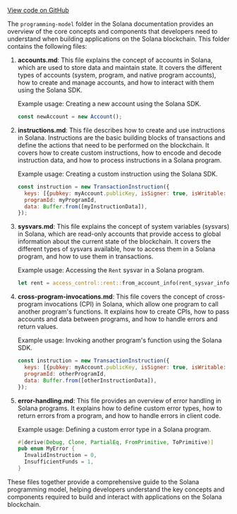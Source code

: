 [View code on GitHub](https://github.com/solana-labs/solana/tree/master/na/docs/src/developing/programming-model)

The `programming-model` folder in the Solana documentation provides an overview of the core concepts and components that developers need to understand when building applications on the Solana blockchain. This folder contains the following files:

1. **accounts.md**: This file explains the concept of accounts in Solana, which are used to store data and maintain state. It covers the different types of accounts (system, program, and native program accounts), how to create and manage accounts, and how to interact with them using the Solana SDK.

   Example usage: Creating a new account using the Solana SDK.
   ```javascript
   const newAccount = new Account();
   ```

2. **instructions.md**: This file describes how to create and use instructions in Solana. Instructions are the basic building blocks of transactions and define the actions that need to be performed on the blockchain. It covers how to create custom instructions, how to encode and decode instruction data, and how to process instructions in a Solana program.

   Example usage: Creating a custom instruction using the Solana SDK.
   ```javascript
   const instruction = new TransactionInstruction({
     keys: [{pubkey: myAccount.publicKey, isSigner: true, isWritable: true}],
     programId: myProgramId,
     data: Buffer.from([myInstructionData]),
   });
   ```

3. **sysvars.md**: This file explains the concept of system variables (sysvars) in Solana, which are read-only accounts that provide access to global information about the current state of the blockchain. It covers the different types of sysvars available, how to access them in a Solana program, and how to use them in transactions.

   Example usage: Accessing the `Rent` sysvar in a Solana program.
   ```rust
   let rent = access_control::rent::from_account_info(rent_sysvar_info)?;
   ```

4. **cross-program-invocations.md**: This file covers the concept of cross-program invocations (CPI) in Solana, which allow one program to call another program's functions. It explains how to create CPIs, how to pass accounts and data between programs, and how to handle errors and return values.

   Example usage: Invoking another program's function using the Solana SDK.
   ```javascript
   const instruction = new TransactionInstruction({
     keys: [{pubkey: myAccount.publicKey, isSigner: true, isWritable: true}],
     programId: otherProgramId,
     data: Buffer.from([otherInstructionData]),
   });
   ```

5. **error-handling.md**: This file provides an overview of error handling in Solana programs. It explains how to define custom error types, how to return errors from a program, and how to handle errors in client code.

   Example usage: Defining a custom error type in a Solana program.
   ```rust
   #[derive(Debug, Clone, PartialEq, FromPrimitive, ToPrimitive)]
   pub enum MyError {
     InvalidInstruction = 0,
     InsufficientFunds = 1,
   }
   ```

These files together provide a comprehensive guide to the Solana programming model, helping developers understand the key concepts and components required to build and interact with applications on the Solana blockchain.
